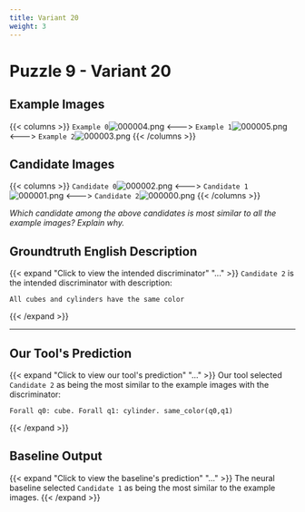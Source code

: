 ```yaml
---
title: Variant 20
weight: 3
---
```


# Puzzle 9 - Variant 20

## Example Images
{{< columns >}}
`Example 0`![000004.png](/clevr-variants/assimilation/fovariant-20/render/images/CLEVR_val_000004.png)
<--->
`Example 1`![000005.png](/clevr-variants/assimilation/fovariant-20/render/images/CLEVR_val_000005.png)
<--->
`Example 2`![000003.png](/clevr-variants/assimilation/fovariant-20/render/images/CLEVR_val_000003.png)
{{< /columns >}}

## Candidate Images
{{< columns >}}
`Candidate 0`![000002.png](/clevr-variants/assimilation/fovariant-20/render/images/CLEVR_val_000002.png)
<--->
`Candidate 1`![000001.png](/clevr-variants/assimilation/fovariant-20/render/images/CLEVR_val_000001.png)
<--->
`Candidate 2`![000000.png](/clevr-variants/assimilation/fovariant-20/render/images/CLEVR_val_000000.png)
{{< /columns >}}

*Which candidate among the above candidates is most similar to all the example images? Explain why.*

## Groundtruth English Description

{{< expand "Click to view the intended discriminator" "..." >}}
`Candidate 2` is the intended discriminator with description:
```plaintext 
All cubes and cylinders have the same color
```
{{< /expand >}}

---



## Our Tool's Prediction

{{< expand "Click to view our tool's prediction" "..." >}}
Our tool selected `Candidate 2` as being the most similar to the example images with the discriminator:
```plaintext
Forall q0: cube. Forall q1: cylinder. same_color(q0,q1)
```
{{< /expand >}}



## Baseline Output

{{< expand "Click to view the baseline's prediction" "..." >}}
The neural baseline selected `Candidate 1` as being the most similar to the example images.
{{< /expand >}}

